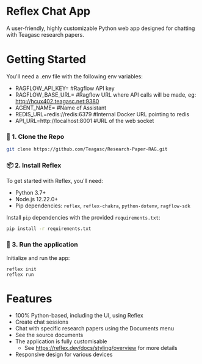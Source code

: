 # Reflex Chat App

A user-friendly, highly customizable Python web app designed for chatting with Teagasc research papers.

# Getting Started

You'll need a .env file with the following env variables:

- RAGFLOW_API_KEY=						#Ragflow API key
- RAGFLOW_BASE_URL=						#Ragflow URL where API calls will be made, eg: http://hcux402.teagasc.net:9380
- AGENT_NAME=							#Name of Assistant
- REDIS_URL=redis://redis:6379			#Internal Docker URL pointing to redis
- API_URL=http://localhost:8001			#URL of the web socket

### 🧬 1. Clone the Repo

```bash
git clone https://github.com/Teagasc/Research-Paper-RAG.git
```

### 📦 2. Install Reflex

To get started with Reflex, you'll need:

- Python 3.7+
- Node.js 12.22.0+
- Pip dependencies: `reflex`, `reflex-chakra`, `python-dotenv`, `ragflow-sdk`

Install `pip` dependencies with the provided `requirements.txt`:

```bash
pip install -r requirements.txt
```

### 🚀 3. Run the application

Initialize and run the app:

```
reflex init
reflex run
```

# Features

- 100% Python-based, including the UI, using Reflex
- Create chat sessions
- Chat with specific research papers using the Documents menu
- See the source documents
- The application is fully customisable
    - See https://reflex.dev/docs/styling/overview for more details
- Responsive design for various devices

